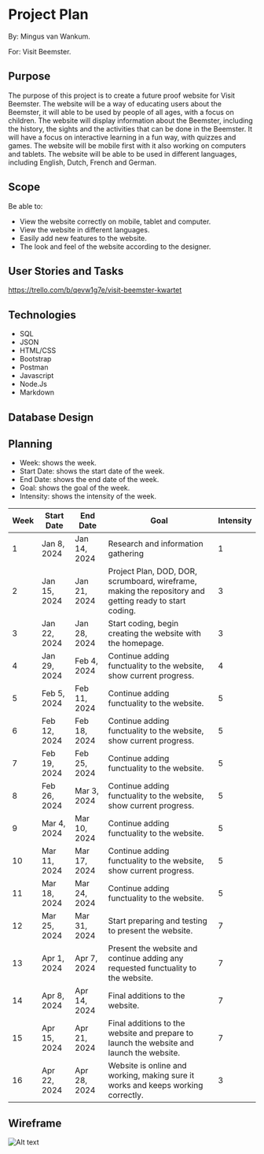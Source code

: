 # Project Plan 

By: Mingus van Wankum.

For: Visit Beemster.

## Purpose

The purpose of this project is to create a future proof website for Visit Beemster. The website will be a way of educating users about the Beemster, it will able to be used by people of all ages, with a focus on children. The website will display information about the Beemster, including the history, the sights and the activities that can be done in the Beemster. It will have a focus on interactive learning in a fun way, with quizzes and games. The website will be mobile first with it also working on computers and tablets. The website will be able to be used in different languages, including English, Dutch, French and German.

## Scope

Be able to:
- View the website correctly on mobile, tablet and computer.
- View the website in different languages.
- Easily add new features to the website.
- The look and feel of the website according to the designer.



## User Stories and Tasks

https://trello.com/b/qevw1g7e/visit-beemster-kwartet

## Technologies

- SQL
- JSON
- HTML/CSS
- Bootstrap
- Postman
- Javascript
- Node.Js
- Markdown

## Database Design


## Planning

- Week: shows the week.
- Start Date: shows the start date of the week.
- End Date: shows the end date of the week.
- Goal: shows the goal of the week.
- Intensity: shows the intensity of the week.

| Week | Start Date    | End Date      | Goal                                                              | Intensity            |
|------|---------------|---------------|-------------------------------------------------------------------|----------------------|
| 1    | Jan 8, 2024   | Jan 14, 2024  |Research and information gathering                                 |          1           |
| 2    | Jan 15, 2024  | Jan 21, 2024  |Project Plan, DOD, DOR, scrumboard, wireframe, making the repository and getting ready to start coding.                                                                                                    |          3           |
| 3    | Jan 22, 2024  | Jan 28, 2024  |Start coding, begin creating the website with the homepage.        |          3           |
| 4    | Jan 29, 2024  | Feb 4, 2024   |Continue adding functuality to the website, show current progress. |          4           |
| 5    | Feb 5, 2024   | Feb 11, 2024  |Continue adding functuality to the website.                        |          5           |
| 6    | Feb 12, 2024  | Feb 18, 2024  |Continue adding functuality to the website, show current progress. |          5           |
| 7    | Feb 19, 2024  | Feb 25, 2024  |Continue adding functuality to the website.                        |          5           |
| 8    | Feb 26, 2024  | Mar 3, 2024   |Continue adding functuality to the website, show current progress. |          5           |
| 9    | Mar 4, 2024   | Mar 10, 2024  |Continue adding functuality to the website.                        |          5           |
| 10   | Mar 11, 2024  | Mar 17, 2024  |Continue adding functuality to the website, show current progress. |          5           |
| 11   | Mar 18, 2024  | Mar 24, 2024  |Continue adding functuality to the website.                        |          5           |
| 12   | Mar 25, 2024  | Mar 31, 2024  |Start preparing and testing to present the website.                |          7           |
| 13   | Apr 1, 2024   | Apr 7, 2024   |Present the website and continue adding any requested functuality to the website.                                                                                                   |          7           |
| 14   | Apr 8, 2024   | Apr 14, 2024  |Final additions to the website.                                    |          7           |
| 15   | Apr 15, 2024  | Apr 21, 2024  |Final additions to the website and prepare to launch the website and launch the website.                                                                                                   |          7           |
| 16   | Apr 22, 2024  | Apr 28, 2024  |Website is online and working, making sure it works and keeps working correctly.                                                                                                 |          3           |


## Wireframe

![Alt text](image.png)
